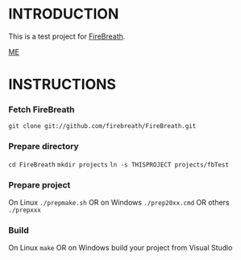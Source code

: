 # INTRODUCTION

This is a test project for [FireBreath](http://github.com/firebreath/FireBreath).


[ME](./Asinbow.cpp#L112)

# INSTRUCTIONS

### Fetch FireBreath
  `git clone git://github.com/firebreath/FireBreath.git`

### Prepare directory
  `cd FireBreath`
  `mkdir projects`
  `ln -s THISPROJECT projects/fbTest`
### Prepare project
  On Linux
  `./prepmake.sh`
  OR on Windows
  `./prep20xx.cmd`
  OR others
  `./prepxxx`

### Build
  On Linux
  `make`
  OR on Windows build your project from Visual Studio

